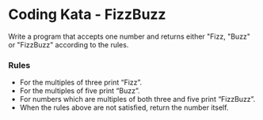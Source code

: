 # Coding Kata - FizzBuzz

Write a program that accepts one number and returns either "Fizz, "Buzz"
or "FizzBuzz" according to the rules.

### Rules

- For the multiples of three print “Fizz”. 
- For the multiples of five print “Buzz”.
- For numbers which are multiples of both three and five print “FizzBuzz”.
- When the rules above are not satisfied, return the number itself.